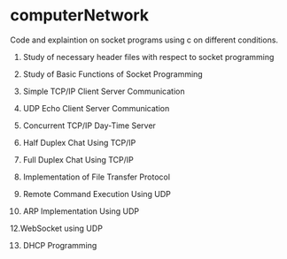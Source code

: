 # computerNetwork

Code and explaintion on socket programs using c on different conditions.

1. Study of necessary header files with respect to socket programming

2. Study of Basic Functions of Socket Programming

3. Simple TCP/IP Client Server Communication

4. UDP Echo Client Server Communication

5. Concurrent TCP/IP Day-Time Server

6. Half Duplex Chat Using TCP/IP
   
8. Full Duplex Chat Using TCP/IP

9. Implementation of File Transfer Protocol

10. Remote Command Execution Using UDP

11. ARP Implementation Using UDP

12.WebSocket using UDP

13. DHCP Programming
